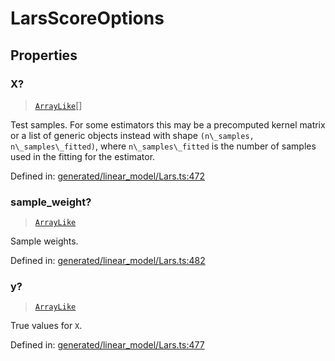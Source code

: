 # LarsScoreOptions

## Properties

### X?

> [`ArrayLike`](../types/ArrayLike.md)[]

Test samples. For some estimators this may be a precomputed kernel matrix or a list of generic objects instead with shape `(n\_samples, n\_samples\_fitted)`, where `n\_samples\_fitted` is the number of samples used in the fitting for the estimator.

Defined in:  [generated/linear\_model/Lars.ts:472](https://github.com/transitive-bullshit/scikit-learn-ts/blob/122b3c0/packages/sklearn/src/generated/linear_model/Lars.ts#L472)

### sample\_weight?

> [`ArrayLike`](../types/ArrayLike.md)

Sample weights.

Defined in:  [generated/linear\_model/Lars.ts:482](https://github.com/transitive-bullshit/scikit-learn-ts/blob/122b3c0/packages/sklearn/src/generated/linear_model/Lars.ts#L482)

### y?

> [`ArrayLike`](../types/ArrayLike.md)

True values for `X`.

Defined in:  [generated/linear\_model/Lars.ts:477](https://github.com/transitive-bullshit/scikit-learn-ts/blob/122b3c0/packages/sklearn/src/generated/linear_model/Lars.ts#L477)
